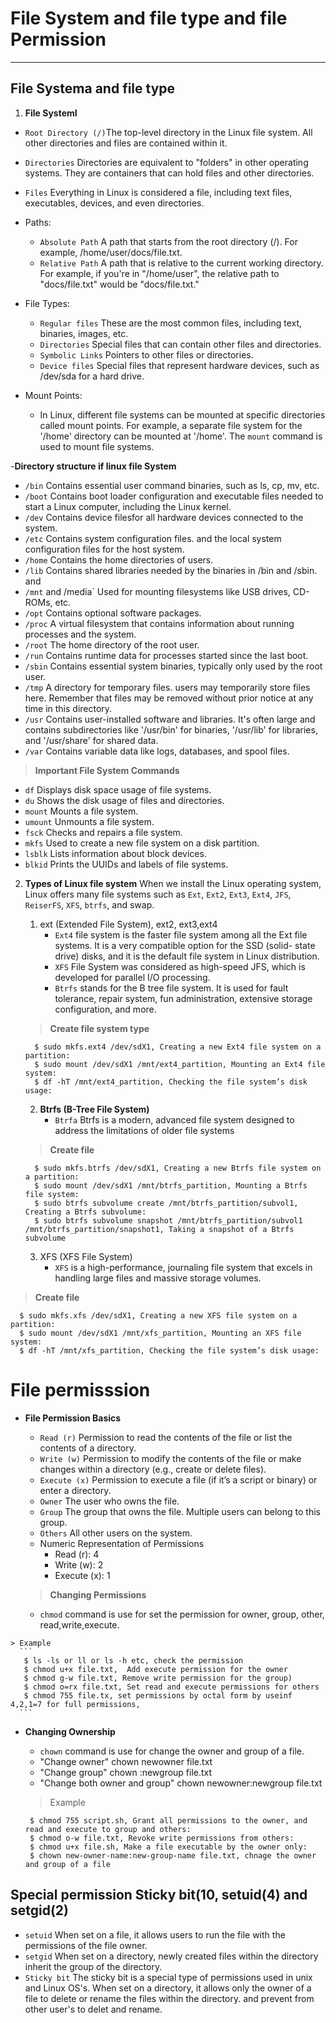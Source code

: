 # File System and file type and file Permission 
---------------

## File Systema and file type
 

1. **File SystemI**

  - `Root Directory (/)`The top-level directory in the Linux file system. All other directories and files are contained within it.
  - `Directories` Directories are equivalent to "folders" in other operating systems. They are containers that can hold files and other directories.
  - `Files` Everything in Linux is considered a file, including text files, executables, devices, and even directories.
  - Paths:
      - `Absolute Path` A path that starts from the root directory (/). For example, /home/user/docs/file.txt.
      - `Relative Path` A path that is relative to the current working directory. For example, if you're in "/home/user", the relative path to "docs/file.txt" would be "docs/file.txt."

  - File Types:
      - `Regular files` These are the most common files, including text, binaries, images, etc.
      - `Directories` Special files that can contain other files and directories.
      - `Symbolic Links` Pointers to other files or directories.
      - `Device files` Special files that represent hardware devices, such as /dev/sda for a hard drive.
  - Mount Points:
    - In Linux, different file systems can be mounted at specific directories called mount points. For example, a separate file system for the '/home' directory can be mounted at '/home'.
      The `mount` command is used to mount file systems.

-**Directory structure if linux file System**
  - `/bin` Contains essential user command binaries, such as ls, cp, mv, etc.
  - `/boot` Contains boot loader configuration and executable files needed to start a Linux computer, including the Linux kernel.
  - `/dev` Contains device filesfor all hardware devices connected to the system.
  - `/etc` Contains system configuration files. and the local system configuration files for the host system.
  - `/home` Contains the home directories of users.
  - `/lib` Contains shared libraries needed by the binaries in /bin and /sbin. and 
  - `/mnt` and /media` Used for mounting filesystems like USB drives, CD-ROMs, etc.
  - `/opt` Contains optional software packages.
  - `/proc` A virtual filesystem that contains information about running processes and the system.
  - `/root` The home directory of the root user.
  - `/run` Contains runtime data for processes started since the last boot.
  - `/sbin` Contains essential system binaries, typically only used by the root user.
  - `/tmp` A directory for temporary files. users may temporarily store files here. Remember that files may be removed without prior 
           notice at any time in this directory.
  - `/usr` Contains user-installed software and libraries. It's often large and contains subdirectories like '/usr/bin' for binaries, 
            '/usr/lib' for libraries, and '/usr/share' for shared data.
  - `/var` Contains variable data like logs, databases, and spool files.

> **Important File System Commands**
  - `df` Displays disk space usage of file systems.
  - `du` Shows the disk usage of files and directories.
  - `mount` Mounts a file system.
  - `umount` Unmounts a file system.
  - `fsck` Checks and repairs a file system.
  - `mkfs` Used to create a new file system on a disk partition.
  - `lsblk` Lists information about block devices.
  - `blkid` Prints the UUIDs and labels of file systems.

2. **Types of Linux file system**
    When we install the Linux operating system, Linux offers many file systems such as `Ext`, `Ext2`, `Ext3`, `Ext4`, `JFS`, `ReiserFS`, 
    `XFS`, `btrfs`, 
    and swap.
   1. ext (Extended File System), ext2, ext3,ext4
      - `Ext4` file system is the faster file system among all the Ext file systems. It is a very compatible option for the SSD (solid- 
               state drive) disks, and it is the default file system in Linux distribution.
      - `XFS` File System was considered as high-speed JFS, which is developed for parallel I/O processing.
      - `Btrfs` stands for the B tree file system. It is used for fault tolerance, repair system, fun administration, extensive storage 
                configuration, and more.
     
   > **Create file system type**
   ```
     $ sudo mkfs.ext4 /dev/sdX1, Creating a new Ext4 file system on a partition:
     $ sudo mount /dev/sdX1 /mnt/ext4_partition, Mounting an Ext4 file system:
     $ df -hT /mnt/ext4_partition, Checking the file system’s disk usage:
   ```
   2. **Btrfs (B-Tree File System)**
       - `Btrfa` Btrfs is a modern, advanced file system designed to address the limitations of older file systems
     
   > **Create file**
   ```
     $ sudo mkfs.btrfs /dev/sdX1, Creating a new Btrfs file system on a partition:
     $ sudo mount /dev/sdX1 /mnt/btrfs_partition, Mounting a Btrfs file system:
     $ sudo btrfs subvolume create /mnt/btrfs_partition/subvol1, Creating a Btrfs subvolume:
     $ sudo btrfs subvolume snapshot /mnt/btrfs_partition/subvol1 /mnt/btrfs_partition/snapshot1, Taking a snapshot of a Btrfs subvolume
   ```
   3. XFS (XFS File System)
       - `XFS` is a high-performance, journaling file system that excels in handling large files and massive storage volumes.
    
 >  **Create file**
   ```
     $ sudo mkfs.xfs /dev/sdX1, Creating a new XFS file system on a partition:
     $ sudo mount /dev/sdX1 /mnt/xfs_partition, Mounting an XFS file system:
     $ df -hT /mnt/xfs_partition, Checking the file system’s disk usage:
   ```

  
# **File permisssion**

   - **File Permission Basics**
       - `Read (r)` Permission to read the contents of the file or list the contents of a directory.
       - `Write (w)` Permission to modify the contents of the file or make changes within a directory (e.g., create or delete files).
       - `Execute (x)` Permission to execute a file (if it’s a script or binary) or enter a directory.
       - `Owner` The user who owns the file.
       - `Group` The group that owns the file. Multiple users can belong to this group.
       - `Others` All other users on the system.
     - Numeric Representation of Permissions
        - Read (r): 4
        - Write (w): 2
        - Execute (x): 1

      > **Changing Permissions**
        - `chmod` command is use for set the permission for  owner, group, other, read,write,execute.

    > Example
      ```
       $ ls -ls or ll or ls -h etc, check the permission 
       $ chmod u+x file.txt,  Add execute permission for the owner
       $ chmod g-w file.txt, Remove write permission for the group)
       $ chmod o=rx file.txt, Set read and execute permissions for others
       $ chmod 755 file.tx, set permissions by octal form by useinf 4,2,1=7 for full permissions,
      ```
  - ****Changing Ownership****
      - `chown` command is use for  change the owner and group of a file.
      - "Change owner" chown newowner file.txt
      - "Change group" chown :newgroup file.txt
      - "Change both owner and group" chown newowner:newgroup file.txt

    > Example 
    ```
     $ chmod 755 script.sh, Grant all permissions to the owner, and read and execute to group and others:
     $ chmod o-w file.txt, Revoke write permissions from others:
     $ chmod u+x file.sh, Make a file executable by the owner only:
     $ chown new-owner-name:new-group-name file.txt, chnage the owner and group of a file
    ```

##  **Special permission Sticky bit(10, setuid(4) and setgid(2)**  
   - `setuid` When set on a file, it allows users to run the file with the permissions of the file owner.
   - `setgid` When set on a directory, newly created files within the directory inherit the group of the directory.
   - `Sticky bit` The sticky bit is a special type of permissions used in unix and Linux OS's. When set on a directory, it allows only 
      the owner of a file to delete or rename the files within the directory. and prevent from other user's to delet and rename.
     
  


          
        

         





















       
       















